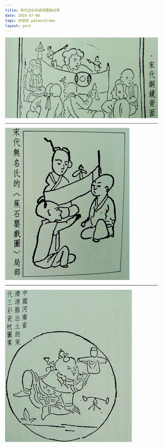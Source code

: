 ```yaml
---
title: 宋代近似布袋戏图画记录
date: 2018-07-08
tags: 布袋戏 palmardrama
layout: post
---
```


![1](/assets/images/2018/puppet1.jpg)

---

![2](/assets/images/2018/puppet2.jpg)

---

![3](/assets/images/2018/puppet3.jpg)
